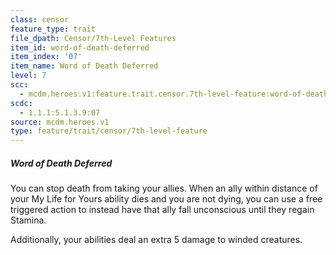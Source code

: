 ```yaml
---
class: censor
feature_type: trait
file_dpath: Censor/7th-Level Features
item_id: word-of-death-deferred
item_index: '07'
item_name: Word of Death Deferred
level: 7
scc:
  - mcdm.heroes.v1:feature.trait.censor.7th-level-feature:word-of-death-deferred
scdc:
  - 1.1.1:5.1.3.9:07
source: mcdm.heroes.v1
type: feature/trait/censor/7th-level-feature
---
```


##### Word of Death Deferred

You can stop death from taking your allies. When an ally within distance of your My Life for Yours ability dies and you are not dying, you can use a free triggered action to instead have that ally fall unconscious until they regain Stamina.

Additionally, your abilities deal an extra 5 damage to winded creatures.
